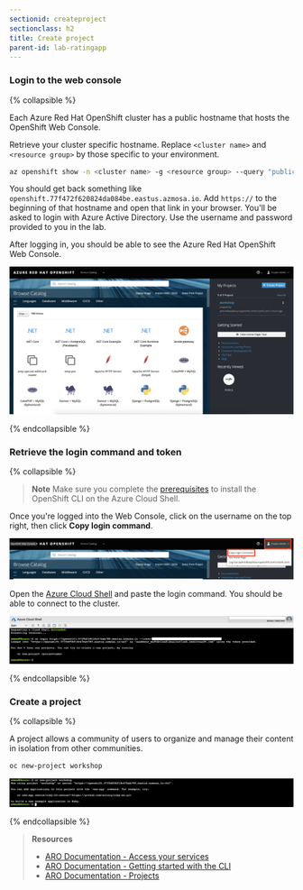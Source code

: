 ```yaml
---
sectionid: createproject
sectionclass: h2
title: Create project
parent-id: lab-ratingapp
---
```


### Login to the web console

{% collapsible %}

Each Azure Red Hat OpenShift cluster has a public hostname that hosts the OpenShift Web Console.

Retrieve your cluster specific hostname. Replace `<cluster name>` and `<resource group>` by those specific to your environment.

```sh
az openshift show -n <cluster name> -g <resource group> --query "publicHostname" -o tsv
```

You should get back something like `openshift.77f472f620824da084be.eastus.azmosa.io`. Add `https://` to the beginning of that hostname and open that link in your browser. You'll be asked to login with Azure Active Directory. Use the username and password provided to you in the lab.

After logging in, you should be able to see the Azure Red Hat OpenShift Web Console.

![Azure Red Hat OpenShift Web Console](media/openshift-webconsole.png)

{% endcollapsible %}

### Retrieve the login command and token

{% collapsible %}

> **Note** Make sure you complete the [prerequisites](#prereq) to install the OpenShift CLI on the Azure Cloud Shell.

Once you're logged into the Web Console, click on the username on the top right, then click **Copy login command**.

![Copy login command](media/login-command.png)

Open the [Azure Cloud Shell](https://shell.azure.com) and paste the login command. You should be able to connect to the cluster.

![Login through the cloud shell](media/oc-login-cloudshell.png)

{% endcollapsible %}

### Create a project

{% collapsible %}

A project allows a community of users to organize and manage their content in isolation from other communities.

```sh
oc new-project workshop
```

![Create new project](media/oc-newproject.png)


{% endcollapsible %}

> **Resources**
> * [ARO Documentation - Access your services](https://docs.openshift.com/aro/getting_started/access_your_services.html)
> * [ARO Documentation - Getting started with the CLI](https://docs.openshift.com/aro/cli_reference/get_started_cli.html)
> * [ARO Documentation - Projects](https://docs.openshift.com/aro/dev_guide/projects.html)
